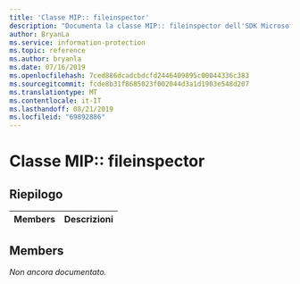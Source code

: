 ```yaml
---
title: 'Classe MIP:: fileinspector'
description: "Documenta la classe MIP:: fileinspector dell'SDK Microsoft Information Protection (MIP)."
author: BryanLa
ms.service: information-protection
ms.topic: reference
ms.author: bryanla
ms.date: 07/16/2019
ms.openlocfilehash: 7ced886dcadcbdcfd2446409895c00044336c383
ms.sourcegitcommit: fcde8b31f8685023f002044d3a1d1903e548d207
ms.translationtype: MT
ms.contentlocale: it-IT
ms.lasthandoff: 08/21/2019
ms.locfileid: "69892886"
---
```

# <a name="class-mipfileinspector"></a>Classe MIP:: fileinspector 
  
## <a name="summary"></a>Riepilogo
 Members                        | Descrizioni                                
--------------------------------|---------------------------------------------
  
## <a name="members"></a>Members
_Non ancora documentato._
